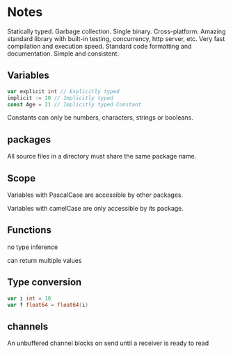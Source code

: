 # Notes

Statically typed. Garbage collection. Single binary. Cross-platform. Amazing standard library with built-in testing, concurrency, http server, etc. Very fast compilation and execution speed. Standard code formatting and documentation. Simple and consistent.

## Variables

```go
var explicit int // Explicitly typed
implicit := 10 // Implicitly typed
const Age = 21 // Implicitly typed Constant
```

Constants can only be numbers, characters, strings or booleans.

## packages

All source files in a directory must share the same package name.

## Scope

Variables with PascalCase are accessible by other packages.

Variables with camelCase are only accessible by its package.

## Functions

no type inference

can return multiple values

## Type conversion

```go
var i int = 10
var f float64 = float64(i)
```

## channels

An unbuffered channel blocks on send until a receiver is ready to read
